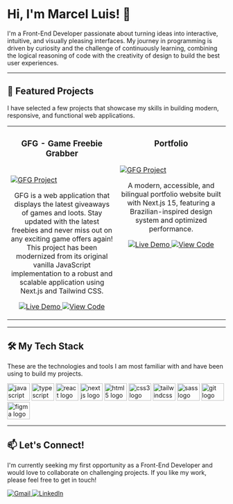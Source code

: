 # Hi, I'm Marcel Luis! 👋

<p align="left">
  I'm a Front-End Developer passionate about turning ideas into interactive, intuitive, and visually pleasing interfaces. My journey in programming is driven by curiosity and the challenge of continuously learning, combining the logical reasoning of code with the creativity of design to build the best user experiences.
</p>

---

## 🚀 Featured Projects

<p align="left">
  I have selected a few projects that showcase my skills in building modern, responsive, and functional web applications.
</p>

<table width="100%">
  <tr>
    <td width="50%" valign="top">
      <h3 align="center">GFG - Game Freebie Grabber</h3>
      <br />
      <a href="https://gfgneo.vercel.app/">
        <img src="https://imgur.com/iBzW1Vv" alt="GFG Project"/>
      </a>
      <br />
      <p align="center">
        GFG is a web application that displays the latest giveaways of games and loots. Stay updated with the latest freebies and never miss out on any exciting game offers again! This project has been modernized from its original vanilla JavaScript implementation to a robust and scalable application using Next.js and Tailwind CSS.
      </p>
      <p align="center">
        <a href="https://gfgneo.vercel.app/" target="_blank">
          <img src="https://img.shields.io/badge/Live%20Demo-000000?style=for-the-badge&logo=vercel&logoColor=white" alt="Live Demo"/>
        </a>
        <a href="https://github.com/marcythany/GFG" target="_blank">
          <img src="https://img.shields.io/badge/Code-000000?style=for-the-badge&logo=github&logoColor=white" alt="View Code"/>
        </a>
      </p>
    </td>
        <td width="50%" valign="top">
      <h3 align="center">Portfolio</h3>
      <br />
      <a href="https://marcelsobral-portfolio.vercel.app/">
        <img src="https://imgur.com/iBzW1Vv" alt="GFG Project"/>
      </a>
      <br />
      <p align="center">
        A modern, accessible, and bilingual portfolio website built with Next.js 15, featuring a Brazilian-inspired design system and optimized performance.
      </p>
      <p align="center">
        <a href="https://marcelsobral-portfolio.vercel.app/" target="_blank">
         <img src="https://img.shields.io/badge/Live%20Demo-000000?style=for-the-badge&logo=vercel&logoColor=white" alt="Live Demo"/>
        </a>
        <a href="https://github.com/marcythany/portfolio-minimalista" target="_blank">
          <img src="https://img.shields.io/badge/Code-000000?style=for-the-badge&logo=github&logoColor=white" alt="View Code"/>
        </a>
      </p>
    </td>
  </tr>
</table>

---

## 🛠️ My Tech Stack

<p align="left">
  These are the technologies and tools I am most familiar with and have been using to build my projects.
</p>

<div align="left">
  <img src="https://cdn.jsdelivr.net/gh/devicons/devicon/icons/javascript/javascript-original.svg" height="40" width="52" alt="javascript logo"  />
  <img src="https://cdn.jsdelivr.net/gh/devicons/devicon/icons/typescript/typescript-original.svg" height="40" width="52" alt="typescript logo"  />
  <img src="https://cdn.jsdelivr.net/gh/devicons/devicon/icons/react/react-original.svg" height="40" width="52" alt="react logo"  />
  <img src="https://cdn.jsdelivr.net/gh/devicons/devicon/icons/nextjs/nextjs-original.svg" height="40" width="52" alt="nextjs logo" />
  <img src="https://cdn.jsdelivr.net/gh/devicons/devicon/icons/html5/html5-original.svg" height="40" width="52" alt="html5 logo"  />
  <img src="https://cdn.jsdelivr.net/gh/devicons/devicon/icons/css3/css3-original.svg" height="40" width="52" alt="css3 logo"  />
  <img src="https://cdn.jsdelivr.net/gh/devicons/devicon@latest/icons/tailwindcss/tailwindcss-original-wordmark.svg" height="40" width="52" alt="tailwindcss logo" />
  <img src="https://cdn.jsdelivr.net/gh/devicons/devicon/icons/sass/sass-original.svg" height="40" width="52" alt="sass logo"  />
  <img src="https://cdn.jsdelivr.net/gh/devicons/devicon/icons/git/git-original.svg" height="40" width="52" alt="git logo"  />
  <img src="https://cdn.jsdelivr.net/gh/devicons/devicon/icons/figma/figma-original.svg" height="40" width="52" alt="figma logo"  />
</div>

---

## 📫 Let's Connect!

<p align="left">
  I'm currently seeking my first opportunity as a Front-End Developer and would love to collaborate on challenging projects. If you like my work, please feel free to get in touch!
</p>

<div align="left">
  <a href="mailto:marcythany@gmail.com" target="_blank">
    <img src="https://img.shields.io/badge/Gmail-EA4335?style=for-the-badge&logo=gmail&logoColor=white" alt="Gmail"/>
  </a>
  <a href="https://www.linkedin.com/in/marcythany/" target="_blank">
    <img src="https://img.shields.io/badge/LinkedIn-0A66C2?style=for-the-badge&logo=linkedin&logoColor=white" alt="LinkedIn"/>
  </a>
</div>
